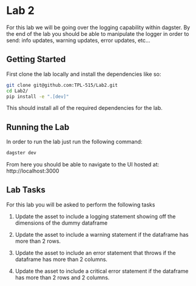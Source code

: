 # Lab 2

For this lab we will be going over the logging capability within dagster. By the end of the lab you should be able to manipulate the logger in order to send: info updates, warning updates, error updates, etc...

## Getting Started

First clone the lab locally and install the dependencies like so:

```bash
git clone git@github.com:TPL-515/Lab2.git
cd Lab2/
pip install -e ".[dev]"
```

This should install all of the required dependencies for the lab.

## Running the Lab

In order to run the lab just run the following command:

```bash
dagster dev
```

From here you should be able to navigate to the UI hosted at: http://localhost:3000

## Lab Tasks

For this lab you will be asked to perform the following tasks

1) Update the asset to include a logging statement showing off the dimensions of the dummy dataframe

2) Update the asset to include a warning statement if the dataframe has more than 2 rows.

3) Update the asset to include an error statement that throws if the dataframe has more than 2 columns.

4) Update the asset to include a critical error statement if the dataframe has more than 2 rows and 2 columns.
